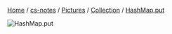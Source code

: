 [Home](https://mengxianbin.github.io) /
[cs-notes](https://mengxianbin.github.io/cs-notes/site) /
[Pictures](https://mengxianbin.github.io/cs-notes/site/Pictures) /
[Collection](https://mengxianbin.github.io/cs-notes/site/Pictures/Collection) /
[HashMap.put](https://mengxianbin.github.io/cs-notes/site/Pictures/Collection/HashMap.put)

![HashMap.put](https://mengxianbin.github.io/cs-notes/./Pictures/Collection/HashMap.put.webp)